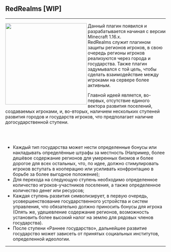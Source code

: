## RedRealms [WIP]
___

<p><img align=left src="https://i.imgur.com/Znkliat.png" width="256" height="256">
Данный плагин появился и разрабатывается начиная с версии Minecraft 1.16.x. <br>
RedRealms служит плагином защиты регионов игроков, в свою очередь регионы игроков реализуются через города и государства.
Также плагин задумывался с той цель, чтобы сделать взаимодействие между игроками на сервере более активным.
</p>
<p>

Главной идеей является, во-первых, отсутствие единого вектора развития поселений, создаваемых игроками, и, во-вторых, наличием нескольких ступеней развития городов и государств игроков, что предполагает наличие догосударственной ступени.

<br><br>

- Каждый тип государства может нести определенные бонусы или накладывать определённые штрафы за местность (Например, более дешёвое содержание регионов для умеренных биомов и более дорогое для всех остальных, что, по идее, должно стимулировать игроков вступать в кооперацию или усиливать конфронтацию в борьбе за более выгодное положение);
- Для перехода на следующую ступень необходимо определенное количество игроков-участников поселения, а также определенное количество денег или ресурсов;
- Каждая ступень развития символизирует, в первую очередь, усовершенствование государственного устройства и систем управления, что обязательно должно приносить бонусы для игрока (Опять же, удешевление содержание регионов, возможность установить более высокий налог на землю для рядовых членов государства).
- После ступени «Раннее государство», дальнейшее развитие государство может зависеть от принятых социальных институтов, определенной идеологии.
</p>

___
